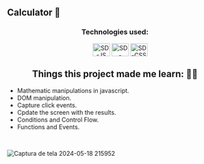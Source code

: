 <h2>Calculator 🧮</h2>

<h3 align="center">Technologies used:</h3>
<ul align="center">
  <img align="center" alt="SD-JS" height="30" width="40" src="https://cdn.jsdelivr.net/gh/devicons/devicon@latest/icons/javascript/javascript-original.svg">
  <img align="center" alt="SD-HTML" height="30" width="40" src="https://cdn.jsdelivr.net/gh/devicons/devicon@latest/icons/html5/html5-original.svg">
  <img align="center" alt="SD-CSS" height="30" width="40" src="https://cdn.jsdelivr.net/gh/devicons/devicon@latest/icons/css3/css3-original.svg">
</ul>

<h2 align="center">Things this project made me learn: 🧠✨</h2>
<ul>
  <li >Mathematic manipulations in javascript.</li>
  <li>DOM manipulation.</li>
  <li>Capture click events.</li>
  <li>Cpdate the screen with the results.</li>
  <li>Conditions and Control Flow.</li>
  <li>Functions and Events.</li>
</ul>
<br>

![Captura de tela 2024-05-18 215952](https://github.com/SandynellyDiniz/calculator/assets/160080540/325f66e6-310c-46d6-b9d1-fe4fd4430d8f)
